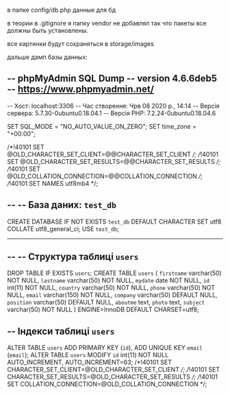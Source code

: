 в папке config/db.php данные для бд

в теории в .gitignore я папку vendor не добавлял так что пакеты все должны быть установлены.

все картинки будут сохраняться в storage/images

дальше дамп базы данных:

-- phpMyAdmin SQL Dump
-- version 4.6.6deb5
-- https://www.phpmyadmin.net/
--
-- Хост: localhost:3306
-- Час створення: Чрв 08 2020 р., 14:14
-- Версія сервера: 5.7.30-0ubuntu0.18.04.1
-- Версія PHP: 7.2.24-0ubuntu0.18.04.6

SET SQL_MODE = "NO_AUTO_VALUE_ON_ZERO";
SET time_zone = "+00:00";


/*!40101 SET @OLD_CHARACTER_SET_CLIENT=@@CHARACTER_SET_CLIENT */;
/*!40101 SET @OLD_CHARACTER_SET_RESULTS=@@CHARACTER_SET_RESULTS */;
/*!40101 SET @OLD_COLLATION_CONNECTION=@@COLLATION_CONNECTION */;
/*!40101 SET NAMES utf8mb4 */;

--
-- База даних: `test_db`
--
CREATE DATABASE IF NOT EXISTS `test_db` DEFAULT CHARACTER SET utf8 COLLATE utf8_general_ci;
USE `test_db`;

-- --------------------------------------------------------

--
-- Структура таблиці `users`
--

DROP TABLE IF EXISTS `users`;
CREATE TABLE `users` (
  `firstname` varchar(50) NOT NULL,
  `lastname` varchar(50) NOT NULL,
  `mydate` date NOT NULL,
  `id` int(11) NOT NULL,
  `country` varchar(50) NOT NULL,
  `phone` varchar(50) NOT NULL,
  `email` varchar(150) NOT NULL,
  `company` varchar(50) DEFAULT NULL,
  `position` varchar(50) DEFAULT NULL,
  `aboutme` text,
  `photo` text,
  `subject` varchar(50) NOT NULL
) ENGINE=InnoDB DEFAULT CHARSET=utf8;

-- Індекси таблиці `users`
--
ALTER TABLE `users`
  ADD PRIMARY KEY (`id`),
  ADD UNIQUE KEY `email` (`email`);
  ALTER TABLE `users`
  MODIFY `id` int(11) NOT NULL AUTO_INCREMENT, AUTO_INCREMENT=63;
/*!40101 SET CHARACTER_SET_CLIENT=@OLD_CHARACTER_SET_CLIENT */;
/*!40101 SET CHARACTER_SET_RESULTS=@OLD_CHARACTER_SET_RESULTS */;
/*!40101 SET COLLATION_CONNECTION=@OLD_COLLATION_CONNECTION */;